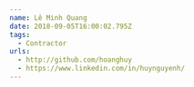 ```yaml
---
name: Lê Minh Quang
date: 2018-09-05T16:00:02.795Z
tags:
  - Contractor
urls:
  - http://github.com/hoanghuy
  - https://www.linkedin.com/in/huynguyenh/
---
```

